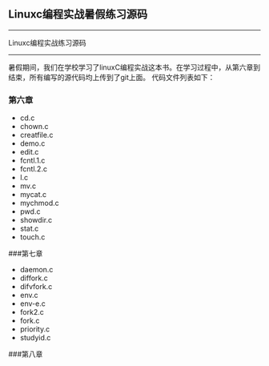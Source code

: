 ## Linuxc编程实战暑假练习源码

***
 Linuxc编程实战练习源码
***
暑假期间，我们在学校学习了linuxC编程实战这本书。在学习过程中，从第六章到结束，所有编写的源代码均上传到了git上面。
代码文件列表如下：
### 第六章
* cd.c
* chown.c
* creatfile.c
* demo.c
* edit.c
* fcntl.1.c
* fcntl.2.c
* l.c
* mv.c
* mycat.c
* mychmod.c
* pwd.c
* showdir.c
* stat.c
* touch.c

###第七章
* daemon.c
* diffork.c
* difvfork.c
* env.c
* env-e.c
* fork2.c
* fork.c
* priority.c
* studyid.c

###第八章

